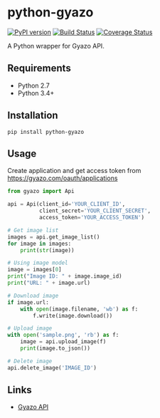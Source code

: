 # python-gyazo
[![PyPI version](https://badge.fury.io/py/python-gyazo.svg)](http://badge.fury.io/py/python-gyazo)
[![Build Status](https://travis-ci.org/ymyzk/python-gyazo.svg?branch=master)](https://travis-ci.org/ymyzk/python-gyazo)
[![Coverage Status](https://img.shields.io/coveralls/ymyzk/python-gyazo.svg)](https://coveralls.io/r/ymyzk/python-gyazo?branch=master)

A Python wrapper for Gyazo API.

## Requirements
* Python 2.7
* Python 3.4+

## Installation
`pip install python-gyazo`

## Usage
Create application and get access token from https://gyazo.com/oauth/applications

```python
from gyazo import Api

api = Api(client_id='YOUR_CLIENT_ID',
          client_secret='YOUR_CLIENT_SECRET',
          access_token='YOUR_ACCESS_TOKEN')

# Get image list
images = api.get_image_list()
for image in images:
    print(str(image))

# Using image model
image = images[0]
print("Image ID: " + image.image_id)
print("URL: " + image.url)

# Download image
if image.url:
    with open(image.filename, 'wb') as f:
        f.write(image.download())

# Upload image
with open('sample.png', 'rb') as f:
    image = api.upload_image(f)
    print(image.to_json())

# Delete image
api.delete_image('IMAGE_ID')
```

## Links
* [Gyazo API](https://gyazo.com/api/docs)
